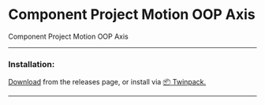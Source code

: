 # Component Project Motion OOP Axis
Component Project Motion OOP Axis
***
### Installation:
[Download](https://github.com/TcMotion/Component_Motion_OOP_Axis/releases) from the releases page, or install via [📦 Twinpack.](https://github.com/Zeugwerk/Twinpack)
***